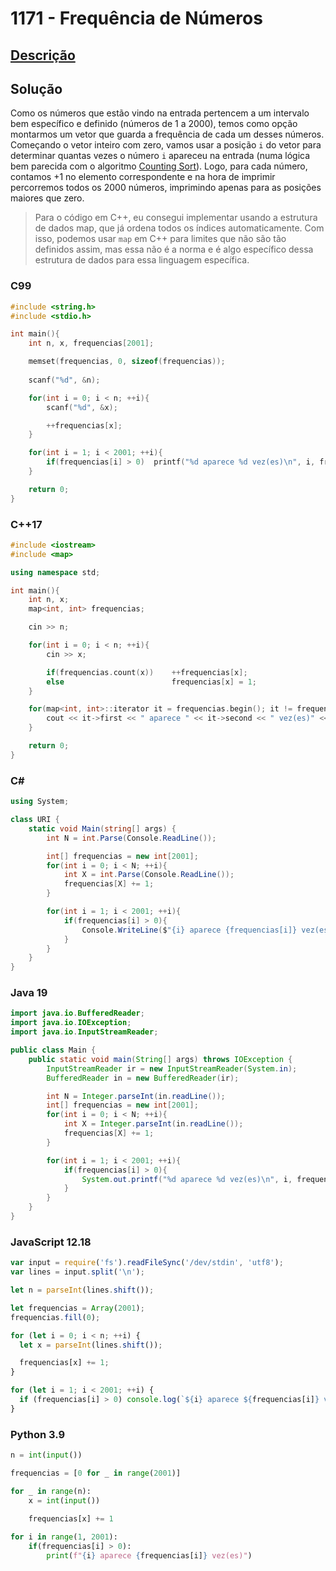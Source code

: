 # 1171 - Frequência de Números

## [Descrição](https://www.beecrowd.com.br/judge/pt/problems/view/1171)

## Solução

Como os números que estão vindo na entrada pertencem a um intervalo bem específico e definido (números de 1 a 2000), temos como opção montarmos um vetor que guarda a frequência de cada um desses números. Começando o vetor inteiro com zero, vamos usar a posição `i` do vetor para determinar quantas vezes o número `i` apareceu na entrada (numa lógica bem parecida com o algoritmo [Counting Sort](../../../base-teorica/estruturas-e-bibliotecas/ordenacao/README.md#counting-sort)). Logo, para cada número, contamos +1 no elemento correspondente e na hora de imprimir percorremos todos os 2000 números, imprimindo apenas para as posições maiores que zero.

> Para o código em C++, eu consegui implementar usando a estrutura de dados map, que já ordena todos os índices automaticamente. Com isso, podemos usar `map` em C++ para limites que não são tão definidos assim, mas essa não é a norma e é algo específico dessa estrutura de dados para essa linguagem específica.

### C99
```c
#include <string.h>
#include <stdio.h>

int main(){
    int n, x, frequencias[2001];

    memset(frequencias, 0, sizeof(frequencias));
    
    scanf("%d", &n);

    for(int i = 0; i < n; ++i){
        scanf("%d", &x);

        ++frequencias[x];
    }

    for(int i = 1; i < 2001; ++i){
        if(frequencias[i] > 0)  printf("%d aparece %d vez(es)\n", i, frequencias[i]);
    }

    return 0;
}
```

### C++17
```cpp
#include <iostream>
#include <map>

using namespace std;

int main(){
    int n, x;
    map<int, int> frequencias;

    cin >> n;

    for(int i = 0; i < n; ++i){
        cin >> x;

        if(frequencias.count(x))    ++frequencias[x];
        else                        frequencias[x] = 1;
    }

    for(map<int, int>::iterator it = frequencias.begin(); it != frequencias.end(); ++it){
        cout << it->first << " aparece " << it->second << " vez(es)" << endl;
    }

    return 0;
}
```

### C#
```cs
using System;

class URI {
    static void Main(string[] args) {
        int N = int.Parse(Console.ReadLine());

        int[] frequencias = new int[2001];
        for(int i = 0; i < N; ++i){
            int X = int.Parse(Console.ReadLine());
            frequencias[X] += 1;
        }

        for(int i = 1; i < 2001; ++i){
            if(frequencias[i] > 0){
                Console.WriteLine($"{i} aparece {frequencias[i]} vez(es)");
            }
        }
    }
}
```

### Java 19
```java
import java.io.BufferedReader;
import java.io.IOException;
import java.io.InputStreamReader;

public class Main {
    public static void main(String[] args) throws IOException {
        InputStreamReader ir = new InputStreamReader(System.in);
        BufferedReader in = new BufferedReader(ir);

        int N = Integer.parseInt(in.readLine());
        int[] frequencias = new int[2001];
        for(int i = 0; i < N; ++i){
            int X = Integer.parseInt(in.readLine());
            frequencias[X] += 1;
        }

        for(int i = 1; i < 2001; ++i){
            if(frequencias[i] > 0){
                System.out.printf("%d aparece %d vez(es)\n", i, frequencias[i]);
            }
        }
    }
}
```

### JavaScript 12.18
```javascript
var input = require('fs').readFileSync('/dev/stdin', 'utf8');
var lines = input.split('\n');

let n = parseInt(lines.shift());

let frequencias = Array(2001);
frequencias.fill(0);

for (let i = 0; i < n; ++i) {
  let x = parseInt(lines.shift());

  frequencias[x] += 1;
}

for (let i = 1; i < 2001; ++i) {
  if (frequencias[i] > 0) console.log(`${i} aparece ${frequencias[i]} vez(es)`);
}
```

### Python 3.9
```python
n = int(input())

frequencias = [0 for _ in range(2001)]

for _ in range(n):
    x = int(input())
    
    frequencias[x] += 1

for i in range(1, 2001):
    if(frequencias[i] > 0):
        print(f"{i} aparece {frequencias[i]} vez(es)")
```